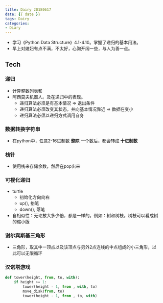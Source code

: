 ```yaml
---
title: Dairy 20180617
date: {{ date }}
tags: Dairy
categories: 
- Diary
---
```



- 学习《Python Data Structure》4.1-4.10。掌握了递归的基本用法。
- 早上对媳妇有点不满，不太好，心胸开阔一些，与人为善一点。

<!-- more -->

## Tech
### 递归
- 计算整数列表和
- 阿西莫夫机器人。及在递归中的表现。
    - 递归算法必须是有基本情况 => 退出条件
    - 递归算法必须改变其状态，并向基本情况靠近 => 数据在变小
    - 递归算法必须以递归方式调用自身

### 数据转换字符串
- 在python中，任意2-16进制数 **整除** 一个数后，都会转成 **十进制数**

### 栈针
- 使用栈来存储余数，然后在pop出来

### 可视化递归
- turtle
    - 初始化方向向右
    - up(), 抬笔
    - down(), 落笔
- 自相似性：无论放大多少倍，都是一样的。例如：树和树枝，树枝可以看成树的缩小版

### 谢尔宾斯基三角形
- 三角形，取其中一顶点以及该顶点与另外2点连线的中点组成的小三角形，以此可以无限循环

### 汉诺塔游戏
```python
def tower(height, from, to, with):
    if height >= 1:
        tower(height - 1, from , with, to)
        move_disk(from, to)
        tower(height - 1, from , to, with)
```